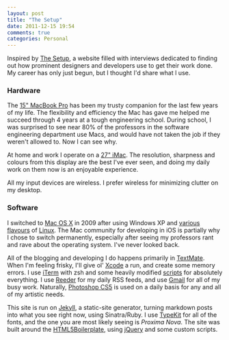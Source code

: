 ```yaml
---
layout: post
title: "The Setup"
date: 2011-12-15 19:54
comments: true
categories: Personal
---
```


Inspired by [The Setup](http://usesthis.com/), a website filled with interviews dedicated to finding out how prominent designers and developers use to get their work done. My career has only just begun, but I thought I'd share what I use.

### Hardware

The [15" MacBook Pro](http://www.apple.com/macbookpro/) has been my trusty companion for the last few years of my life. The flexibility and efficiency the Mac has gave me helped me succeed through 4 years at a tough engineering school. During school, I was surprised to see near 80% of the professors in the software engineering department use Macs, and would have not taken the job if they weren't allowed to. Now I can see why.

At home and work I operate on a [27" iMac](http://www.apple.com/imac/). The resolution, sharpness and colours from this display are the best I've ever seen, and doing my daily work on them now is an enjoyable experience.

All my input devices are wireless. I prefer wireless for minimizing clutter on my desktop. 

### Software

I switched to [Mac OS X](http://www.apple.com/macosx/) in 2009 after using Windows XP and [various](http://www.gentoo.org/) [flavours](http://www.ubuntu.com/) of [Linux](http://www.debian.org/). The Mac community for developing in iOS is partially why I chose to switch permanently, especially after seeing my professors rant and rave about the operating system. I've never looked back.

All of the blogging and developing I do happens primarily in [TextMate](http://macromates.com/). When I'm feeling frisky, I'll give ol' [Xcode](http://developer.apple.com/tools/xcode/) a run, and create some memory errors. I use [iTerm](http://iterm.com) with zsh and some heavily modified [scripts](http://github.com/dpick/) for absolutely everything. I use [Reeder](http://reeder.com) for my daily RSS feeds, and use [Gmail](http://gmail.com) for all of my busy work. Naturally, [Photoshop CS5](http://adobe.com) is used on a daily basis for any and all of my artistic needs.

This site is run on [Jekyll](http://jekyllrb.com), a static-site generator, turning markdown posts into what you see right now, using Sinatra/Ruby. I use [TypeKit](http://typekit.com) for all of the fonts, and the one you are most likely seeing is _Proxima Nova_. The site was built around the [HTML5Boilerplate](http://html5boilerplate.com), using [jQuery](http://jquery.com) and some custom scripts.
